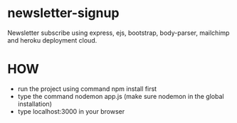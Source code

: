 # newsletter-signup

Newsletter subscribe using express, ejs, bootstrap, body-parser, mailchimp and heroku deployment cloud.

# HOW

- run the project using command npm install first
- type the command nodemon app.js (make sure nodemon in the global installation)
- type localhost:3000 in your browser

